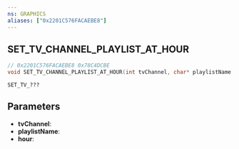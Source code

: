 ```yaml
---
ns: GRAPHICS
aliases: ["0x2201C576FACAEBE8"]
---
```

## SET_TV_CHANNEL_PLAYLIST_AT_HOUR

```c
// 0x2201C576FACAEBE8 0x78C4DCBE
void SET_TV_CHANNEL_PLAYLIST_AT_HOUR(int tvChannel, char* playlistName, int hour);
```

```
SET_TV_???  
```

## Parameters
* **tvChannel**:
* **playlistName**:
* **hour**:

